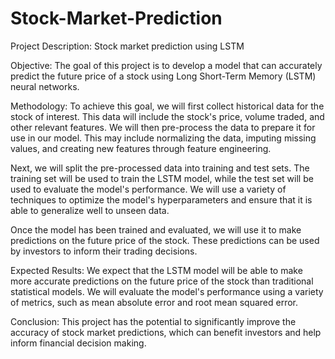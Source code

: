 # Stock-Market-Prediction
<p>Project Description: Stock market prediction using LSTM

Objective: The goal of this project is to develop a model that can accurately predict the future price of a stock using Long Short-Term Memory (LSTM) neural networks.

Methodology: To achieve this goal, we will first collect historical data for the stock of interest. This data will include the stock's price, volume traded, and other relevant features. We will then pre-process the data to prepare it for use in our model. This may include normalizing the data, imputing missing values, and creating new features through feature engineering.

Next, we will split the pre-processed data into training and test sets. The training set will be used to train the LSTM model, while the test set will be used to evaluate the model's performance. We will use a variety of techniques to optimize the model's hyperparameters and ensure that it is able to generalize well to unseen data.

Once the model has been trained and evaluated, we will use it to make predictions on the future price of the stock. These predictions can be used by investors to inform their trading decisions.

Expected Results: We expect that the LSTM model will be able to make more accurate predictions on the future price of the stock than traditional statistical models. We will evaluate the model's performance using a variety of metrics, such as mean absolute error and root mean squared error.

Conclusion: This project has the potential to significantly improve the accuracy of stock market predictions, which can benefit investors and help inform financial decision making.</p>

